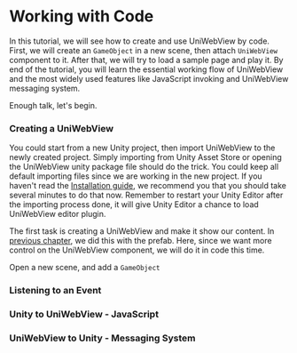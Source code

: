 # Working with Code

In this tutorial, we will see how to create and use UniWebView by code. First, we will create an `GameObject` in a new scene, then attach `UniWebView` component to it. After that, we will try to load a sample page and play it. By end of the tutorial, you will learn the essential working flow of UniWebView and the most widely used features like JavaScript invoking and UniWebView messaging system.

Enough talk, let's begin.

### Creating a UniWebView

You could start from a new Unity project, then import UniWebView to the newly created project. Simply importing from Unity Asset Store or opening the UniWebView unity package file should do the trick. You could keep all default importing files since we are working in the new project. If you haven't read the [Installation guide](/latest/installation), we recommend you that you should take several minutes to do that now. Remember to restart your Unity Editor after the importing process done, it will give Unity Editor a chance to load UniWebView editor plugin.

The first task is creating a UniWebView and make it show our content. In [previous chapter](/latest/using-prefab), we did this with the prefab. Here, since we want more control on the UniWebView component, we will do it in code this time. 

Open a new scene, and add a `GameObject` 

### Listening to an Event

### Unity to UniWebView - JavaScript

### UniWebView to Unity - Messaging System